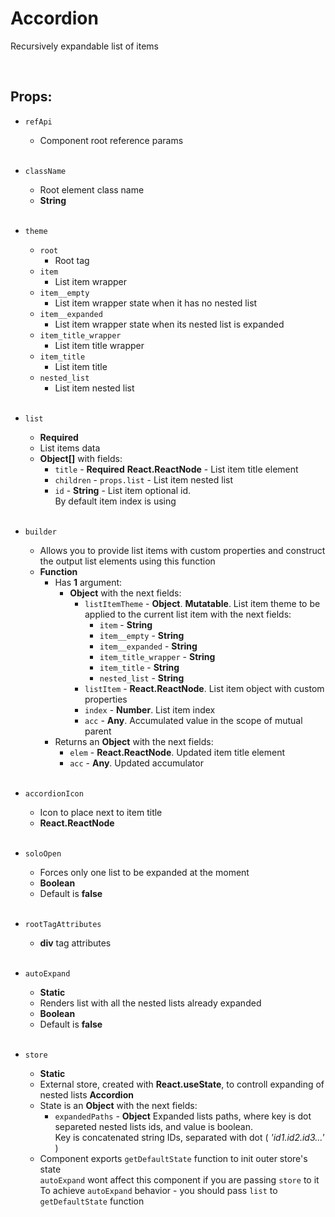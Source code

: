 # Accordion

Recursively expandable list of items<br />

<br />

## Props:

- `refApi`
    - Component root reference params<br /><br />

- `className`
    - Root element class name
    - **String**<br /><br />

- `theme`
    - `root`
        - Root tag
    - `item`
        - List item wrapper
    - `item__empty`
        - List item wrapper state when it has no nested list
    - `item__expanded`
        - List item wrapper state when its nested list is expanded
    - `item_title_wrapper`
        - List item title wrapper
    - `item_title`
        - List item title
    - `nested_list`
        - List item nested list<br /><br />

- `list`
    - **Required**
    - List items data
    - **Object[]** with fields:
        - `title` - **Required** **React.ReactNode** - List item title element
        - `children` - `props.list` - List item nested list
        - `id` - **String** - List item optional id.<br />
            By default item index is using<br /><br />

- `builder`
    - Allows you to provide list items with custom properties and construct the output list elements using this function
    - **Function**
        - Has **1** argument:
            - **Object** with the next fields:
                - `listItemTheme` - **Object**. **Mutatable**. List item theme to be applied to the current list item with the next fields:
                    - `item` - **String**
                    - `item__empty` - **String**
                    - `item__expanded` - **String**
                    - `item_title_wrapper` - **String**
                    - `item_title` - **String**
                    - `nested_list` - **String**
                - `listItem` - **React.ReactNode**. List item object with custom properties
                - `index` - **Number**. List item index
                - `acc` - **Any**. Accumulated value in the scope of mutual parent
        - Returns an **Object** with the next fields:
            - `elem` - **React.ReactNode**. Updated item title element
            - `acc` - **Any**. Updated accumulator<br /><br />

- `accordionIcon`
    - Icon to place next to item title
    - **React.ReactNode**<br /><br />

- `soloOpen`
    - Forces only one list to be expanded at the moment
    - **Boolean**
    - Default is **false**<br /><br />

- `rootTagAttributes`
    - **div** tag attributes<br /><br />

- `autoExpand`
    - **Static**
    - Renders list with all the nested lists already expanded
    - **Boolean**
    - Default is **false**<br /><br />

- `store`
    - **Static**
    - External store, created with **React.useState**, to controll expanding of nested lists **Accordion**
    - State is an **Object** with the next fields:
        - `expandedPaths` - **Object** Expanded lists paths, where key is dot separeted nested lists ids, and value is boolean.<br />
            Key is concatenated string IDs, separated with dot ( *'id1.id2.id3...'* )
    - Component exports `getDefaultState` function to init outer store's state<br />
        `autoExpand` wont affect this component if you are passing `store` to it<br />
        To achieve `autoExpand` behavior - you should pass `list` to `getDefaultState` function<br /><br />